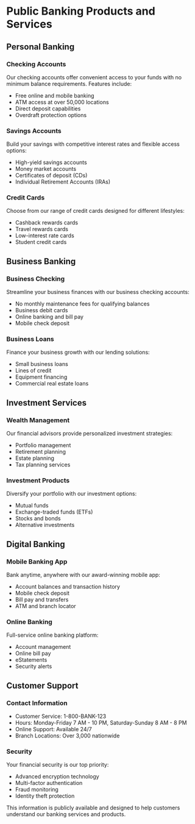 # Public Banking Products and Services

## Personal Banking

### Checking Accounts
Our checking accounts offer convenient access to your funds with no minimum balance requirements. Features include:
- Free online and mobile banking
- ATM access at over 50,000 locations
- Direct deposit capabilities
- Overdraft protection options

### Savings Accounts
Build your savings with competitive interest rates and flexible access options:
- High-yield savings accounts
- Money market accounts
- Certificates of deposit (CDs)
- Individual Retirement Accounts (IRAs)

### Credit Cards
Choose from our range of credit cards designed for different lifestyles:
- Cashback rewards cards
- Travel rewards cards
- Low-interest rate cards
- Student credit cards

## Business Banking

### Business Checking
Streamline your business finances with our business checking accounts:
- No monthly maintenance fees for qualifying balances
- Business debit cards
- Online banking and bill pay
- Mobile check deposit

### Business Loans
Finance your business growth with our lending solutions:
- Small business loans
- Lines of credit
- Equipment financing
- Commercial real estate loans

## Investment Services

### Wealth Management
Our financial advisors provide personalized investment strategies:
- Portfolio management
- Retirement planning
- Estate planning
- Tax planning services

### Investment Products
Diversify your portfolio with our investment options:
- Mutual funds
- Exchange-traded funds (ETFs)
- Stocks and bonds
- Alternative investments

## Digital Banking

### Mobile Banking App
Bank anytime, anywhere with our award-winning mobile app:
- Account balances and transaction history
- Mobile check deposit
- Bill pay and transfers
- ATM and branch locator

### Online Banking
Full-service online banking platform:
- Account management
- Online bill pay
- eStatements
- Security alerts

## Customer Support

### Contact Information
- Customer Service: 1-800-BANK-123
- Hours: Monday-Friday 7 AM - 10 PM, Saturday-Sunday 8 AM - 8 PM
- Online Support: Available 24/7
- Branch Locations: Over 3,000 nationwide

### Security
Your financial security is our top priority:
- Advanced encryption technology
- Multi-factor authentication
- Fraud monitoring
- Identity theft protection

This information is publicly available and designed to help customers understand our banking services and products. 